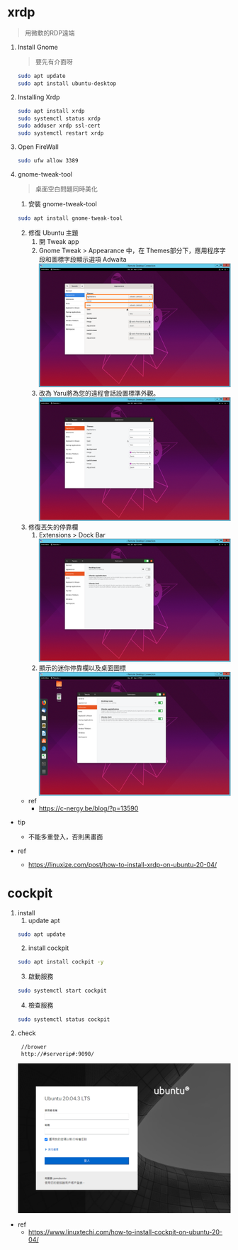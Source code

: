 # xrdp
> 用微軟的RDP遠端
1. Install Gnome 
    > 要先有介面呀
    ``` sh
    sudo apt update
    sudo apt install ubuntu-desktop
    ```
2. Installing Xrdp
    ``` sh
    sudo apt install xrdp 
    sudo systemctl status xrdp
    sudo adduser xrdp ssl-cert  
    sudo systemctl restart xrdp
    ```
3. Open FireWall
   ``` sh
   sudo ufw allow 3389
   ```
4. gnome-tweak-tool
   > 桌面空白問題同時美化
    1. 安裝 gnome-tweak-tool
    ``` sh
    sudo apt install gnome-tweak-tool
    ```
    2. 修復 Ubuntu 主題
       1. 開 Tweak app
       2. Gnome Tweak > Appearance 中，在 Themes部分下，應用程序字段和圖標字段顯示選項 Adwaita
        ![20211126224751](https://raw.githubusercontent.com/orange9982239/ImageHosting/master/images/20211126224751.png)
       3. 改為 Yaru將為您的遠程會話設置標準外觀。
        ![20211126224836](https://raw.githubusercontent.com/orange9982239/ImageHosting/master/images/20211126224836.png)
    3. 修復丟失的停靠欄
       1. Extensions > Dock Bar
        ![20211126225112](https://raw.githubusercontent.com/orange9982239/ImageHosting/master/images/20211126225112.png)
       1. 顯示的迷你停靠欄以及桌面圖標
        ![20211126225128](https://raw.githubusercontent.com/orange9982239/ImageHosting/master/images/20211126225128.png)
    - ref
      - https://c-nergy.be/blog/?p=13590

- tip
  - 不能多重登入，否則黑畫面

- ref
    - https://linuxize.com/post/how-to-install-xrdp-on-ubuntu-20-04/


# cockpit
1. install
    1. update apt
    ```bash
    sudo apt update
    ```
    2. install cockpit
    ```bash
    sudo apt install cockpit -y
    ```
    3. 啟動服務
    ```bash
    sudo systemctl start cockpit
    ```
    4. 檢查服務
    ```bash
    sudo systemctl status cockpit
    ```
2. check
   ```
    //brower
    http://#serverip#:9090/
   ```
   ![20220207125831](https://raw.githubusercontent.com/orange9982239/ImageHosting/master/images/20220207125831.png)
- ref
    - https://www.linuxtechi.com/how-to-install-cockpit-on-ubuntu-20-04/